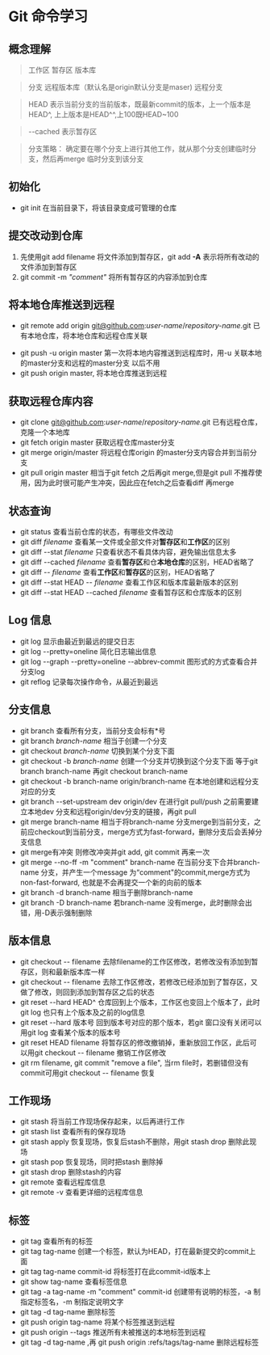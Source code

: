# Git 命令学习

## 概念理解
>工作区 暂存区 版本库

>分支 远程版本库（默认名是origin默认分支是maser) 远程分支

>HEAD 表示当前分支的当前版本，既最新commit的版本，上一个版本是HEAD^, 上上版本是HEAD^^,上100既HEAD~100

>--cached 表示暂存区

>分支策略： 确定要在哪个分支上进行其他工作，就从那个分支创建临时分支，然后再merge 临时分支到该分支


## 初始化
+ git init 在当前目录下，将该目录变成可管理的仓库

## 提交改动到仓库
1. 先使用git add filename 将文件添加到暂存区，git add **-A** 表示将所有改动的文件添加到暂存区
2. git commit -m *"comment"* 将所有暂存区的内容添加到仓库

## 将本地仓库推送到远程
* git remote add origin git@github.com:*user-name*/*repository-name*.git 已有本地仓库，将本地仓库和远程仓库关联
+ git push -u origin master 第一次将本地内容推送到远程库时，用-u 关联本地的master分支和远程的master分支 以后不用
+ git push origin master, 将本地仓库推送到远程

## 获取远程仓库内容
* git clone git@github.com:*user-name*/*repository-name*.git 已有远程仓库，克隆一个本地库
* git fetch origin master 获取远程仓库master分支
* git merge origin/master 将远程仓库origin 的master分支内容合并到当前分支
* git pull origin master 相当于git fetch 之后再git merge,但是git pull 不推荐使用，因为此时很可能产生冲突，因此应在fetch之后查看diff 再merge

## 状态查询
* git status 查看当前仓库的状态，有哪些文件改动
* git diff *filename* 查看某一文件或全部文件对**暂存区**和**工作区**的区别
* git diff --stat *filename* 只查看状态不看具体内容，避免输出信息太多
* git diff --cached *filename* 查看**暂存区**和仓**本地仓库**的区别，HEAD省略了
* git diff -- *filename* 查看**工作区**和**暂存区**的区别，HEAD省略了
* git diff --stat HEAD -- *filename* 查看工作区和版本库最新版本的区别
* git diff --stat HEAD --cached *filename* 查看暂存区和仓库版本的区别

## Log 信息
* git log 显示由最近到最远的提交日志
* git log --pretty=oneline 简化日志输出信息
* git log --graph --pretty=oneline --abbrev-commit 图形式的方式查看合并分支log
* git reflog 记录每次操作命令，从最近到最远

## 分支信息
* git branch 查看所有分支，当前分支会标有*号
* git branch *branch-name* 相当于创建一个分支
* git checkout *branch-name* 切换到某个分支下面
* git checkout -b *branch-name* 创建一个分支并切换到这个分支下面 等于git branch branch-name 再git checkout branch-name
* git checkout -b branch-name  origin/branch-name 在本地创建和远程分支对应的分支
* git branch --set-upstream dev origin/dev 在进行git pull/push 之前需要建立本地dev 分支和远程origin/dev分支的链接，再git pull
* git merge branch-name 相当于将branch-name 分支merge到当前分支，之前应checkout到当前分支，merge方式为fast-forward，删除分支后会丢掉分支信息
* git merge有冲突 则修改冲突并git add, git commit 再来一次
* git merge --no-ff -m "comment" branch-name 在当前分支下合并branch-name 分支，并产生一个message 为“comment"的commit,merge方式为non-fast-forward, 也就是不会再提交一个新的向前的版本
* git branch -d branch-name 相当于删除branch-name
* git branch -D branch-name 若branch-name 没有merge，此时删除会出错，用-D表示强制删除

## 版本信息
* git checkout -- filename 去除filename的工作区修改，若修改没有添加到暂存区，则和最新版本库一样
* git checkout -- filename 去除工作区修改，若修改已经添加到了暂存区，又做了修改，则回到添加到暂存区之后的状态
* git reset --hard HEAD^ 仓库回到上个版本，工作区也变回上个版本了，此时git log 也只有上个版本及之前的log信息
* git reset --hard 版本号 回到版本号对应的那个版本，若git 窗口没有关闭可以用git log 查看某个版本的版本号
* git reset HEAD filename 将暂存区的修改撤销掉，重新放回工作区，此后可以用git checkout -- filename 撤销工作区修改
* git rm filename, git commit "remove a file", 当rm file时，若删错但没有commit可用git checkout -- filename 恢复

## 工作现场
* git stash 将当前工作现场保存起来，以后再进行工作
* git stash list 查看所有的保存现场
* git stash apply 恢复现场，恢复后stash不删除，用git stash drop 删除此现场
* git stash pop 恢复现场，同时把stash 删除掉
* git stash drop 删除stash的内容
* git remote 查看远程库信息
* git remote -v 查看更详细的远程库信息

## 标签
* git tag 查看所有的标签
* git tag tag-name 创建一个标签，默认为HEAD，打在最新提交的commit上面
* git tag tag-name commit-id 将标签打在此commit-id版本上
* git show tag-name 查看标签信息
* git tag -a tag-name -m "comment" commit-id 创建带有说明的标签，-a 制指定标签名，-m 制指定说明文字
* git tag -d tag-name 删除标签
* git push origin tag-name 将某个标签推送到远程
* git push origin --tags 推送所有未被推送的本地标签到远程
* git tag -d tag-name ,再 git push origin :refs/tags/tag-name 删除远程标签
